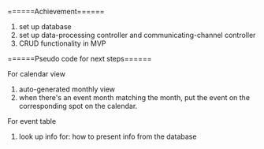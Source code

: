 ======Achievement======
1. set up database
2. set up data-processing controller and communicating-channel controller
3. CRUD functionality in MVP

======Pseudo code for next steps======

For calendar view
1. auto-generated monthly view
2. when there's an event month matching the month, put the event on the corresponding spot on the calendar.

For event table
1. look up info for: how to present info from the database
